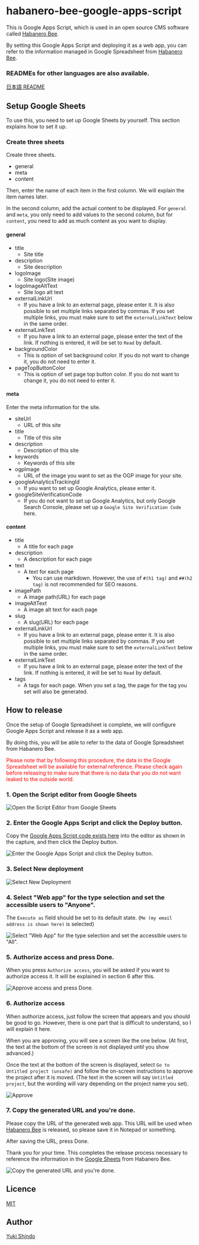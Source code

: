 # habanero-bee-google-apps-script

This is Google Apps Script, which is used in an open source CMS software called [Habanero Bee](https://github.com/shinshin86/habanero-bee).

By setting this Google Apps Script and deploying it as a web app, you can refer to the information managed in Google Spreadsheet from [Habanero Bee](https://github.com/shinshin86/habanero-bee).

### READMEs for other languages are also available.

[日本語 README](./README.ja.md)



## Setup Google Sheets

To use this, you need to set up Google Sheets by yourself.
This section explains how to set it up.

### Create three sheets

Create three sheets.

* general
* meta
* content

Then, enter the name of each item in the first column.
We will explain the item names later.

In the second column, add the actual content to be displayed.
For `general` and `meta`, you only need to add values to the second column, but for `content`, you need to add as much content as you want to display.

#### general

* title
  * Site title
* description
  * Site description
* logoImage
  * Site logo(Site image)
* logoImageAltText
  * Site logo alt text
* externalLinkUrl
  * If you have a link to an external page, please enter it. It is also possible to set multiple links separated by commas. If you set multiple links, you must make sure to set the `externalLinkText` below in the same order.
* externalLinkText
  * If you have a link to an external page, please enter the text of the link. If nothing is entered, it will be set to `Read` by default.
* backgroundColor
  * This is option of set background color. If you do not want to change it, you do not need to enter it.
* pageTopButtonColor
  * This is option of set page top button color. If you do not want to change it, you do not need to enter it.

#### meta

Enter the meta information for the site.

* siteUrl
  * URL of this site
* title
  * Title of this site
* description
  * Description of this site
* keywords
  * Keywords of this site
* ogpImage
  * URL of the image you want to set as the OGP image for your site.
* googleAnalyticsTrackingId
  * If you want to set up Google Analytics, please enter it.
* googleSiteVerificationCode
  * If you do not want to set up Google Analytics, but only Google Search Console, please set up a `Google Site Verification Code` here.

#### content

* title
  * A title for each page
* description
  * A description for each page
* text
  * A text for each page
    * You can use markdown. However, the use of `#(h1 tag)` and `##(h2 tag)` is not recommended for SEO reasons.
* imagePath
  * A image path(URL) for each page
* imageAltText
  * A image alt text for each page
* slug
  * A slug(URL) for each page
* externalLinkUrl
  * If you have a link to an external page, please enter it. It is also possible to set multiple links separated by commas. If you set multiple links, you must make sure to set the `externalLinkText` below in the same order.
* externalLinkText
  * If you have a link to an external page, please enter the text of the link. If nothing is entered, it will be set to `Read` by default.
* tags
  * A tags for each page. When you set a tag, the page for the tag you set will also be generated.

## How to release

Once the setup of Google Spreadsheet is complete, we will configure Google Apps Script and release it as a web app.

By doing this, you will be able to refer to the data of Google Spreadsheet from Habanero Bee.

<font color="red">Please note that by following this procedure, the data in the Google Spreadsheet will be available for external reference. Please check again before releasing to make sure that there is no data that you do not want leaked to the outside world.</font>



### 1. Open the Script editor from Google Sheets

![Open the Script Editor from Google Sheets](./images/en/setup-01.png)



### 2. Enter the Google Apps Script and click the Deploy button.

Copy the [Google Apps Script code exists here](https://raw.githubusercontent.com/shinshin86/habanero-bee-google-apps-script/main/habanero-bee-google-apps-script.gs) into the editor as shown in the capture, and then click the Deploy button.

![Enter the Google Apps Script and click the Deploy button.](./images/en/setup-02.png)



### 3. Select New deployment

![Select New Deployment](./images/en/setup-03.png)

### 4. Select "Web app" for the type selection and set the accessible users to "Anyone".

The `Execute as` field should be set to its default state.
(`Me (my email address is shown here)` is selected)

![Select "Web App" for the type selection and set the accessible users to "All".](./images/en/setup-04.png)

### 5. Authorize access and press Done.

When you press `Authorize access`, you will be asked if you want to authorize access it. It will be explained in section 6 after this.

![Approve access and press Done.](./images/en/setup-05.png)

### 6. Authorize access

When authorize access, just follow the screen that appears and you should be good to go.
However, there is one part that is difficult to understand, so I will explain it here.

When you are approving, you will see a screen like the one below.
(At first, the text at the bottom of the screen is not displayed until you show advanced.)

Once the text at the bottom of the screen is displayed, select `Go to Untitled project (unsafe)` and follow the on-screen instructions to approve the project after it is moved.
(The text in the screen will say `Untitled project`, but the wording will vary depending on the project name you set).

![Approve](./images/en/setup-06.png)

### 7. Copy the generated URL and you're done.

Please copy the URL of the generated web app. This URL will be used when [Habanero Bee](https://github.com/shinshin86/habanero-bee) is released, so please save it in Notepad or something.

After saving the URL, press Done.

Thank you for your time. This completes the release process necessary to reference the information in the [Google Sheets](https://github.com/shinshin86/habanero-bee) from Habanero Bee.

![Copy the generated URL and you're done.](./images/en/setup-07.png)

## Licence
[MIT](https://github.com/shinshin86/habanero-bee-google-apps-script/blob/main/LICENSE)

## Author
[Yuki Shindo](https://shinshin86.com)